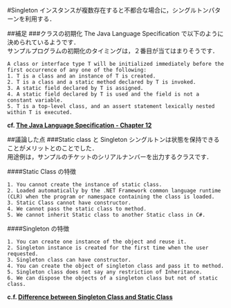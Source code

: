 #Singleton
インスタンスが複数存在すると不都合な場合に，シングルトンパターンを利用する．

##補足
###クラスの初期化
The Java Language Specification で以下のように決められているようです．  
サンプルプログラムの初期化のタイミングは，２番目が当てはまりそうです．

```
A class or interface type T will be initialized immediately before the first occurrence of any one of the following:  
1. T is a class and an instance of T is created.  
2. T is a class and a static method declared by T is invoked.
3. A static field declared by T is assigned.  
4. A static field declared by T is used and the field is not a constant variable.  
5. T is a top-level class, and an assert statement lexically nested within T is executed.
```
__cf. [The Java Language Specification - Chapter 12](https://docs.oracle.com/javase/specs/jls/se5.0/html/execution.html)__

##議論した点
###Static class と Singleton
シングルトンは状態を保持できることがメリットとのことでした．  
用途例は，サンプルのチケットのシリアルナンバーを出力するクラスです．  
  
####Static Class の特徴
```
1. You cannot create the instance of static class.
2. Loaded automatically by the .NET Framework common language runtime (CLR) when the program or namespace containing the class is loaded.
3. Static Class cannot have constructor.
4. We cannot pass the static class to method.
5. We cannot inherit Static class to another Static class in C#.
```
####Singleton の特徴
```
1. You can create one instance of the object and reuse it.
2. Singleton instance is created for the first time when the user requested. 
3. Singleton class can have constructor.
4. You can create the object of singleton class and pass it to method.
5. Singleton class does not say any restriction of Inheritance.
6. We can dispose the objects of a singleton class but not of static class.
```
__c.f. [Difference between Singleton Class and Static Class](http://www.c-sharpcorner.com/Blogs/46541/difference-between-singleton-class-and-static-class.aspx)__